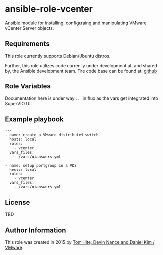 # ansible-role-vcenter

[Ansible](https://github.com/ansible/ansible) module for installing,
configuraing and manipulating VMware vCenter Server objects.

## Requirements

This role currently supports Debian/Ubuntu distros.

Further, this role utilizes code currently under development at, and
shared by, the Ansible development team. The code base can be found at:
[github](https://raw.githubusercontent.com/ansible/ansible/devel/lib/ansible/module_utils/vmware.py)

## Role Variables

Documentation here is under way . . . in flux as the vars get integrated into SuperVIO UI.

## Example playbook

```
---
- name: create a VMware distributed switch
  hosts: local
  roles:
    - vcenter
  vars_files:
    - /vars/uianswers.yml

- name: setup portgroup in a VDS
  hosts: local
  roles:
    - vcenter
  vars_files:
    - /vars/uianswers.yml
```

## License

TBD

## Author Information

This role was created in 2015 by [Tom Hite, Devin Nance and Daniel Kim / VMware](http://www.vmware.com/).
